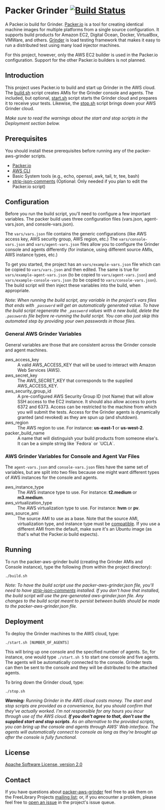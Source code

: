 # Packer Grinder [![Build Status](https://travis-ci.org/ksclarke/packer-aws-grinder.png?branch=master)](https://travis-ci.org/ksclarke/packer-aws-grinder)

A Packer.io build for Grinder.  [Packer.io](http://www.packer.io/) is a tool for creating identical machine images for multiple platforms from a single source configuration.  It supports build products for Amazon EC2, Digital Ocean, Docker, VirtualBox, VMWare, and others.  [Grinder](http://grinder.sourceforge.net/) is load testing framework that makes it easy to run a distributed test using many load injector machines.

For this project, however, only the AWS EC2 builder is used in the Packer.io configuration.  Support for the other Packer.io builders is not planned.

## Introduction

This project uses Packer.io to build and start up Grinder in the AWS cloud. The [build.sh](https://github.com/ksclarke/packer-aws-grinder/blob/master/build.sh) script creates AMIs for the Grinder console and agents.  The included, but optional, [start.sh](https://github.com/ksclarke/packer-aws-grinder/blob/master/start.sh) script starts the Grinder cloud and prepares it to receive your tests. Likewise, the [stop.sh](https://github.com/ksclarke/packer-aws-grinder/blob/master/stop.sh) script brings down your AWS Grinder cloud.

_Make sure to read the warnings about the start and stop scripts in the Deployment section below._

## Prerequisites

You should install these prerequisites before running any of the packer-aws-grinder scripts.

* [Packer.io](https://packer.io/intro/getting-started/setup.html)
* [AWS CLI](http://aws.amazon.com/cli/)
* Basic System tools (e.g., echo, openssl, awk, tail, tr, tee, bash)
* [strip-json-comments](https://github.com/sindresorhus/strip-json-comments) (Optional: Only needed if you plan to edit the Packer.io script)

## Configuration

Before you run the build script, you'll need to configure a few important variables. The packer build uses three configuration files (vars.json, agent-vars.json, and console-vars.json).

The `vars/vars.json` file contains the generic configurations (like AWS access key, AWS security group, AWS region, etc.) The `vars/console-vars.json` and `vars/agent-vars.json` files allow you to configure the Grinder console and agents differently (for instance, using different source AMIs, AWS instance types, etc.)

  To get you started, the project has an `vars/example-vars.json` file which can be copied to `vars/vars.json` and then edited.  The same is true for `vars/example-agent-vars.json` (to be copied to `vars/agent-vars.json`) and `vars/example-console-vars.json` (to be copied to `vars/console-vars.json`). The build script will then inject these variables into the build, when appropriate.

_Note: When running the build script, any variable in the project's vars files that ends with `_password` will get an automatically generated value. To have the build script regenerate the `_password` values with a new build, delete the `.passwords` file before re-running the build script. You can also just skip this automated step by providing your own passwords in those files._

### General AWS Grinder Variables

General variables are those that are consistent across the Grinder console and agent machines.

<dl>
  <dt>aws_access_key</dt>
  <dd>A valid AWS_ACCESS_KEY that will be used to interact with Amazon Web Services (AWS).</dd>
  <dt>aws_secret_key</dt>
  <dd>The AWS_SECRET_KEY that corresponds to the supplied AWS_ACCESS_KEY.</dd>
  <dt>aws_security_group_id</dt>
  <dd>A pre-configured AWS Security Group ID (not Name) that will allow SSH access to the EC2 instance. It should also allow access to ports 6372 and 6373. Access can be restricted to the machine from which you will submit the tests.  Access for the Grinder agents is dynamically granted (and revoked) as they are spun up (and shutdown).</dd>
  <dt>aws_region</dt>
  <dd>The AWS region to use. For instance: <span style="font-weight: bold">us-east-1</span> or <span style="font-weight: bold">us-west-2</span>.</dd>
  <dt>packer_build_name</dt>
  <dd>A name that will distinguish your build products from someone else's. It can be a simple string like `Fedora` or `UCLA`.</dd>
</dl>

### AWS Grinder Variables for Console and Agent Var Files

The `agent-vars.json` and `console-vars.json` files have the same set of variables, but are split into two files because one might want different types of AWS instances for the console and agents.

<dl>
  <dt>aws_instance_type</dt>
  <dd>The AWS instance type to use. For instance: <span style="font-weight: bold">t2.medium</span> or <span style="font-weight: bold">m3.medium</span>.</dd>
  <dt>aws_virtualization_type</dt>
  <dd>The AWS virtualization type to use. For instance: <span style="font-weight: bold">hvm</span> or <span style="font-weight: bold">pv</span>.</dd>
  <dt>aws_source_ami</dt>
  <dd>The source AMI to use as a base. Note that the source AMI, virtualization type, and instance type must be <a href="http://aws.amazon.com/amazon-linux-ami/instance-type-matrix/">compatible</a>. If you use a different AMI from the default, make sure it's an Ubuntu image (as that's what the Packer.io build expects).</dd>
</dl>

## Running

To run the packer-aws-grinder build (creating the Grinder AMIs and Console instance), type the following (from within the project directory):

    ./build.sh

_Note: To have the build script use the packer-aws-grinder.json file, you'll need to have [strip-json-comments](https://github.com/sindresorhus/strip-json-comments) installed.  If you don't have that installed, the build script will use the pre-generated aws-grinder.json file. Any changes to the build script meant to persist between builds should be made to the packer-aws-grinder.json file._

## Deployment

To deploy the Grinder machines to the AWS cloud, type:

    ./start.sh [NUMBER_OF_AGENTS]

This will bring up one console and the specified number of agents. So, for instance, one would type `./start.sh 5` to start one console and five agents. The agents will be automatically connected to the console. Grinder tests can then be sent to the console and they will be distributed to the attached agents.

To bring down the Grinder cloud, type:

    ./stop.sh

_**Warning:** Running Grinder in the AWS cloud costs money.  The start and stop scripts are provided as a convenience, but you should confirm that they've actually worked.  I'm not responsible for any hours you incur through use of the AWS cloud. **If you don't agree to that, don't use the supplied start and stop scripts**. As an alternative to the provided scripts, you can bring up the console and agents through AWS' Web interface. The agents will automatically connect to console as long as they're brought up after the console is fully functional._

## License

[Apache Software License, version 2.0](LICENSE)

## Contact

If you have questions about [packer-aws-grinder](http://github.com/ksclarke/packer-aws-grinder) feel free to ask them on the FreeLibrary Projects [mailing list](https://groups.google.com/forum/#!forum/freelibrary-projects); or, if you encounter a problem, please feel free to [open an issue](https://github.com/ksclarke/packer-aws-grinder/issues "GitHub Issue Queue") in the project's issue queue.
